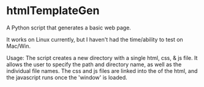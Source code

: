 # htmlTemplateGen
A Python script that generates a basic web page.

It works on Linux currently, but I haven't had the time/ability to test on Mac/Win.

Usage:
  The script creates a new directory with a single html, css, & js file. It allows the user to specify the
path and directory name, as well as the individual file names. The css and js files are linked into the <head>
of the html, and the javascript runs once the 'window' is loaded.
